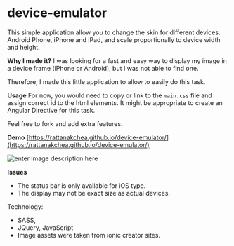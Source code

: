 
# device-emulator
This simple application allow you to change the skin for different devices: Android Phone, iPhone and iPad, and scale proportionally to device width and height.

**Why I made it?**
I was looking for a fast and easy way to display my image in a device frame (iPhone or Android), but I was not able to find one.

Therefore, I made this little application to allow to easily do this task.

**Usage**
For now, you would need to copy or link to the `main.css` file and assign correct id to the html elements.
It might be appropriate to create an Angular Directive for this task.

Feel free to fork and add extra features.

**Demo**
[https://rattanakchea.github.io/device-emulator/](https://rattanakchea.github.io/device-emulator/)

![enter image description here](https://dl.dropboxusercontent.com/u/2122820/rattanakchea.github.io/device-emulator/device-emulator.png)

**Issues**
- The status bar is only available for iOS type.
- The display may not be exact size as actual devices.


Technology:
- SASS,
- JQuery, JavaScript
- Image assets were taken from ionic creator sites.

